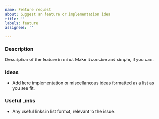 ```yaml
---
name: Feature request
about: Suggest an feature or implementation idea
title: ''
labels: feature
assignees: ''

---
```


### Description

Description of the feature in mind. Make it concise and simple, if you can.

### Ideas

- Add here implementation or miscellaneous ideas formatted as a list  as you see fit.

### Useful Links

- Any useful links in list format, relevant to the issue.
